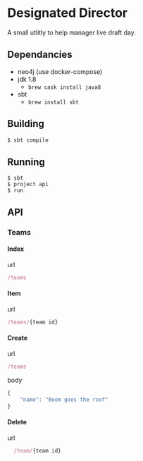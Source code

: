 # Designated Director

A small utlitly to help manager live draft day.

## Dependancies

  - neo4j (use docker-compose)
  - jdk 1.8
    - `brew cask install java8`
  - sbt
    - `brew install sbt`

## Building

```bash
$ sbt compile
```

## Running

```
$ sbt
$ project api
$ run
```

## API

### Teams

#### Index

url
```javascript
/teams
```


#### Item

url
```javascript
/teams/{team id}
```


#### Create

url
``` javascript
/teams
```

body
``` javascript
{
	"name": "Boom goes the roof"
}
```

#### Delete

url
```javascript
  /team/{team id}
```

